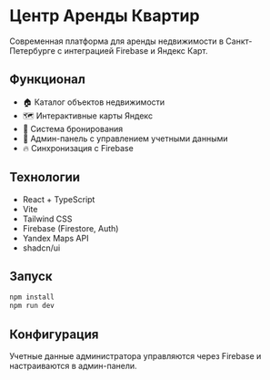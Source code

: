 # Центр Аренды Квартир

Современная платформа для аренды недвижимости в Санкт-Петербурге с интеграцией Firebase и Яндекс Карт.

## Функционал

- 🏠 Каталог объектов недвижимости
- 🗺️ Интерактивные карты Яндекс
- 📅 Система бронирования
- 🔐 Админ-панель с управлением учетными данными
- 🔥 Синхронизация с Firebase

## Технологии

- React + TypeScript
- Vite
- Tailwind CSS
- Firebase (Firestore, Auth)
- Yandex Maps API
- shadcn/ui

## Запуск

```bash
npm install
npm run dev
```

## Конфигурация

Учетные данные администратора управляются через Firebase и настраиваются в админ-панели.
